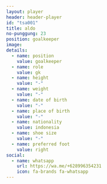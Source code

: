 ```yaml
---
layout: player
header: header-player
id: "tsa001"
title: aldo
no-punggung: 23
position: goalkeeper
image: 
details:
  - name: position
    value: goalkeeper
  - name: role
    value: gk
  - name: height
    value: "-"
  - name: weight
    value: "-"
  - name: date of birth
    value: "-"
  - name: place of birth
    value: "-"
  - name: nationality
    value: indonesia
  - name: shoe size
    value: "-"
  - name: preferred foot
    value: right
social:
  - name: whatsapp
    url: https://wa.me/+628996354231
    icon: fa-brands fa-whatsapp
---
```


